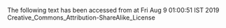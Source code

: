 The following text has been accessed from at Fri Aug 9 01:00:51 IST 2019
Creative_Commons_Attribution-ShareAlike_License
